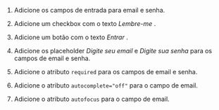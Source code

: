 
1.  Adicione os campos de entrada para email e senha.
    
2.  Adicione um checkbox com o texto  _Lembre-me_ .
    
3.  Adicione um botão com o texto  _Entrar_ .
    
4.  Adicione os placeholder  _Digite seu email_ e  _Digite sua senha_ para os campos de email e senha.
    
5.  Adicione o atributo  `required`  para os campos de email e senha.
    
6.  Adicione o atributo  `autocomplete="off"`  para o campo de email.
    
7.  Adicione o atributo  `autofocus`  para o campo de email.
